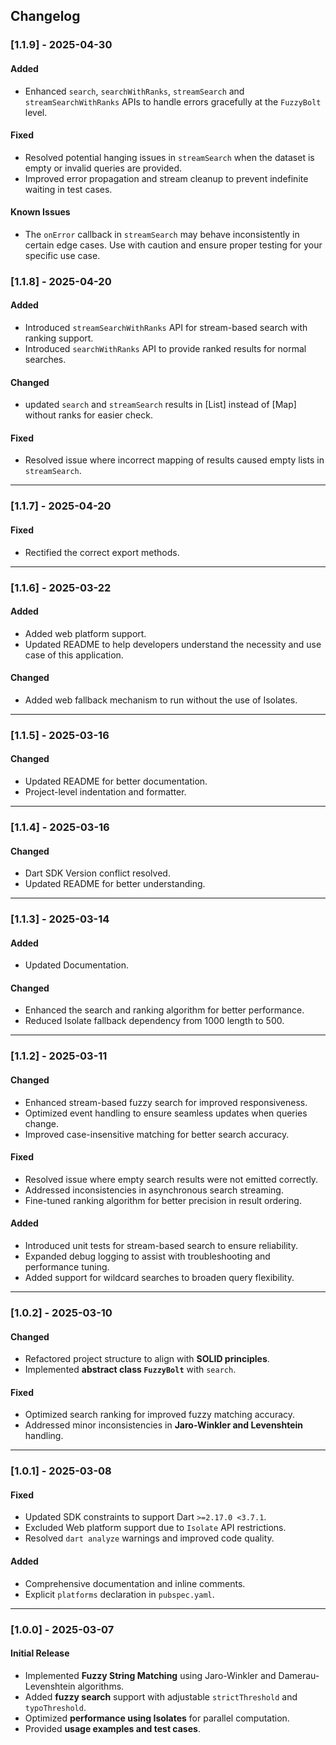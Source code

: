## Changelog

### [1.1.9] - 2025-04-30

#### Added
- Enhanced `search`, `searchWithRanks`, `streamSearch` and `streamSearchWithRanks` APIs to handle errors gracefully at the `FuzzyBolt` level.

#### Fixed
- Resolved potential hanging issues in `streamSearch` when the dataset is empty or invalid queries are provided.
- Improved error propagation and stream cleanup to prevent indefinite waiting in test cases.

#### Known Issues
- The `onError` callback in `streamSearch` may behave inconsistently in certain edge cases. Use with caution and ensure proper testing for your specific use case.

### [1.1.8] - 2025-04-20

#### Added
- Introduced `streamSearchWithRanks` API for stream-based search with ranking support.
- Introduced `searchWithRanks` API to provide ranked results for normal searches.

#### Changed
- updated `search` and `streamSearch` results in [List<String>] instead of [Map] without ranks for easier check.

#### Fixed
- Resolved issue where incorrect mapping of results caused empty lists in `streamSearch`.

---


### [1.1.7] - 2025-04-20

#### Fixed
- Rectified the correct export methods.
---

### [1.1.6] - 2025-03-22

#### Added
- Added web platform support.
- Updated README to help developers understand the necessity and use case of this application.

#### Changed
- Added web fallback mechanism to run without the use of Isolates.

---

### [1.1.5] - 2025-03-16

#### Changed
- Updated README for better documentation.
- Project-level indentation and formatter.

---

### [1.1.4] - 2025-03-16

#### Changed
- Dart SDK Version conflict resolved.
- Updated README for better understanding.

---

### [1.1.3] - 2025-03-14

#### Added
- Updated Documentation.

#### Changed
- Enhanced the search and ranking algorithm for better performance.
- Reduced Isolate fallback dependency from 1000 length to 500.

---

### [1.1.2] - 2025-03-11

#### Changed
- Enhanced stream-based fuzzy search for improved responsiveness.
- Optimized event handling to ensure seamless updates when queries change.
- Improved case-insensitive matching for better search accuracy.

#### Fixed
- Resolved issue where empty search results were not emitted correctly.
- Addressed inconsistencies in asynchronous search streaming.
- Fine-tuned ranking algorithm for better precision in result ordering.

#### Added
- Introduced unit tests for stream-based search to ensure reliability.
- Expanded debug logging to assist with troubleshooting and performance tuning.
- Added support for wildcard searches to broaden query flexibility.

---

### [1.0.2] - 2025-03-10

#### Changed
- Refactored project structure to align with **SOLID principles**.
- Implemented **abstract class `FuzzyBolt`** with `search`.

#### Fixed
- Optimized search ranking for improved fuzzy matching accuracy.
- Addressed minor inconsistencies in **Jaro-Winkler and Levenshtein** handling.

---

### [1.0.1] - 2025-03-08

#### Fixed
- Updated SDK constraints to support Dart `>=2.17.0 <3.7.1`.
- Excluded Web platform support due to `Isolate` API restrictions.
- Resolved `dart analyze` warnings and improved code quality.

#### Added
- Comprehensive documentation and inline comments.
- Explicit `platforms` declaration in `pubspec.yaml`.

---

### [1.0.0] - 2025-03-07

#### Initial Release
- Implemented **Fuzzy String Matching** using Jaro-Winkler and Damerau-Levenshtein algorithms.
- Added **fuzzy search** support with adjustable `strictThreshold` and `typoThreshold`.
- Optimized **performance using Isolates** for parallel computation.
- Provided **usage examples and test cases**.